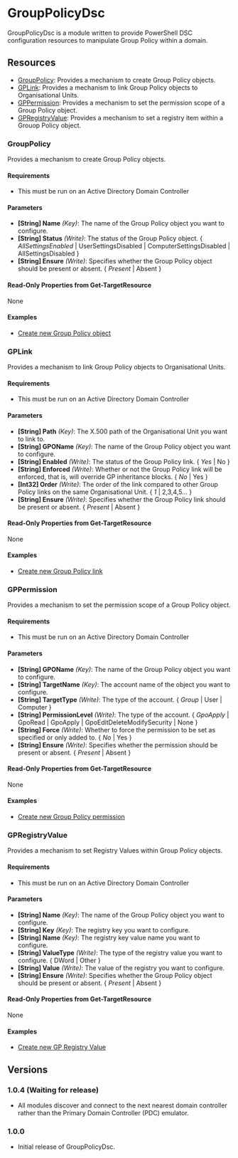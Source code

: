 # GroupPolicyDsc

GroupPolicyDsc is a module written to provide PowerShell DSC configuration resources to manipulate Group Policy within a domain.

## Resources

* [GroupPolicy](#grouppolicy): Provides a mechanism to create Group Policy objects.
* [GPLink](#gplink): Provides a mechanism to link Group Policy objects to Organisational Units.
* [GPPermission](#gppermission): Provides a mechanism to set the permission scope of a Group Policy object.
* [GPRegistryValue](#gpregistryvalue): Provides a mechanism to set a registry item within a Grouop Policy object.

### GroupPolicy

Provides a mechanism to create Group Policy objects.

#### Requirements

* This must be run on an Active Directory Domain Controller

#### Parameters

* **[String] Name** _(Key)_: The name of the Group Policy object you want to configure.
* **[String] Status** _(Write)_: The status of the Group Policy object. { *AllSettingsEnabled* | UserSettingsDisabled | ComputerSettingsDisabled | AllSettingsDisabled }
* **[String] Ensure** _(Write)_: Specifies whether the Group Policy object should be present or absent. { *Present* | Absent }

#### Read-Only Properties from Get-TargetResource

None

#### Examples

* [Create new Group Policy object](https://github.com/citadelgroup/GroupPolicyDsc/blob/master/Examples/Sample_CreateNewGroupPolicy.ps1)

### GPLink

Provides a mechanism to link Group Policy objects to Organisational Units.

#### Requirements

* This must be run on an Active Directory Domain Controller

#### Parameters

* **[String] Path** _(Key)_: The X.500 path of the Organisational Unit you want to link to.
* **[String] GPOName** _(Key)_: The name of the Group Policy object you want to configure.
* **[String] Enabled** _(Write)_: The status of the Group Policy link. { *Yes* | No }
* **[String] Enforced** _(Write)_: Whether or not the Group Policy link will be enforced, that is, will override GP inheritance blocks. { *No* | Yes }
* **[Int32] Order** _(Write)_: The order of the link compared to other Group Policy links on the same Organisational Unit. { *1* | 2,3,4,5... }
* **[String] Ensure** _(Write)_: Specifies whether the Group Policy link should be present or absent. { *Present* | Absent }

#### Read-Only Properties from Get-TargetResource

None

#### Examples

* [Create new Group Policy link](https://github.com/citadelgroup/GroupPolicyDsc/blob/master/Examples/Sample_CreateNewGPLink.ps1)

### GPPermission

Provides a mechanism to set the permission scope of a Group Policy object.

#### Requirements

* This must be run on an Active Directory Domain Controller

#### Parameters

* **[String] GPOName** _(Key)_: The name of the Group Policy object you want to configure.
* **[String] TargetName** _(Key)_: The account name of the object you want to configure.
* **[String] TargetType** _(Write)_: The type of the account. { *Group* | User | Computer }
* **[String] PermissionLevel** _(Write)_: The type of the account. { *GpoApply* | GpoRead | GpoApply | GpoEditDeleteModifySecurity | None }
* **[String] Force** _(Write)_: Whether to force the permission to be set as specified or only added to. { *No* | Yes }
* **[String] Ensure** _(Write)_: Specifies whether the permission should be present or absent. { *Present* | Absent }

#### Read-Only Properties from Get-TargetResource

None

#### Examples

* [Create new Group Policy permission](https://github.com/citadelgroup/GroupPolicyDsc/blob/master/Examples/Sample_CreateNewGPPermission.ps1)

### GPRegistryValue

Provides a mechanism to set Registry Values within Group Policy objects.

#### Requirements

* This must be run on an Active Directory Domain Controller

#### Parameters

* **[String] Name** _(Key)_: The name of the Group Policy object you want to configure.
* **[String] Key** _(Key)_: The registry key you want to configure.
* **[String] Name** _(Key)_: The registry key value name you want to configure.
* **[String] ValueType** _(Write)_: The type of the registry value you want to configure. { DWord | Other }
* **[String] Value** _(Write)_: The value of the registry you want to configure.
* **[String] Ensure** _(Write)_: Specifies whether the Group Policy object should be present or absent. { *Present* | Absent }

#### Read-Only Properties from Get-TargetResource

None

#### Examples

* [Create new GP Registry Value](https://github.com/citadelgroup/GroupPolicyDsc/blob/master/Examples/Sample_CreateNewGPRegistryValue.ps1)

## Versions

### 1.0.4 (Waiting for release)

* All modules discover and connect to the next nearest domain controller rather than the Primary Domain Controller (PDC) emulator.

### 1.0.0

* Initial release of GroupPolicyDsc.
